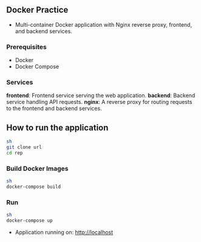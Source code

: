 ## Docker Practice
- Multi-container Docker application with Nginx reverse proxy, frontend, and backend services.

### Prerequisites
- Docker
- Docker Compose

### Services
**frontend**: Frontend service serving the web application.
**backend**: Backend service handling API requests.
**nginx**: A reverse proxy for routing requests to the frontend and backend services.

## How to run the application

```bash
sh
git clone url
cd rep
```
### Build Docker Images

```bash
sh
docker-compose build
```

### Run

```bash
sh
docker-compose up
```

- Application running on: [http://localhost](http://localhost)
